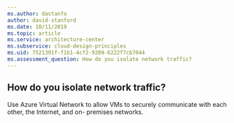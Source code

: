 ```yaml
---
ms.author: dastanfo
author: david-stanford
ms.date: 10/11/2019
ms.topic: article
ms.service: architecture-center
ms.subservice: cloud-design-principles
ms.uid: 7521391f-f1b1-4cf2-9209-6222f7cb7044
ms.assessment_question: How do you isolate network traffic?
---
```

## How do you isolate network traffic?


Use Azure Virtual Network to allow VMs to securely communicate with each other, the Internet, and on- premises networks.